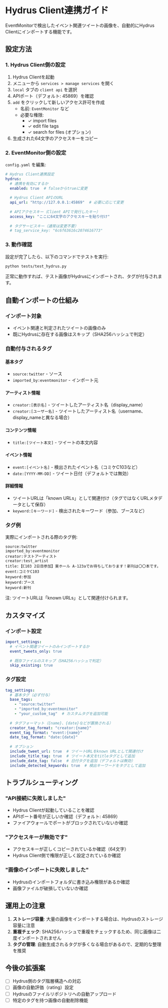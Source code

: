 # Hydrus Client連携ガイド

EventMonitorで検出したイベント関連ツイートの画像を、自動的にHydrus Clientにインポートする機能です。

## 設定方法

### 1. Hydrus Client側の設定

1. Hydrus Clientを起動
2. メニューから `services > manage services` を開く
3. `local` タブの `client api` を選択
4. APIポート（デフォルト: 45869）を確認
5. `add` をクリックして新しいアクセス許可を作成
   - 名前: `EventMonitor` など
   - 必要な権限:
     - ✓ import files
     - ✓ edit file tags
     - ✓ search for files (オプション)
6. 生成された64文字のアクセスキーをコピー

### 2. EventMonitor側の設定

`config.yaml` を編集:

```yaml
# Hydrus Client連携設定
hydrus:
  # 連携を有効にするか
  enabled: true  # falseからtrueに変更
  
  # Hydrus Client APIのURL
  api_url: "http://127.0.0.1:45869"  # 必要に応じて変更
  
  # APIアクセスキー（Client APIで発行したキー）
  access_key: "ここに64文字のアクセスキーを貼り付け"
  
  # タグサービスキー（通常は変更不要）
  # tag_service_key: "6c6f63616c2074616773"
```

### 3. 動作確認

設定が完了したら、以下のコマンドでテストを実行:

```bash
python tests/test_hydrus.py
```

正常に動作すれば、テスト画像がHydrusにインポートされ、タグが付与されます。

## 自動インポートの仕組み

### インポート対象
- イベント関連と判定されたツイートの画像のみ
- 既にHydrusに存在する画像はスキップ（SHA256ハッシュで判定）

### 自動付与されるタグ

#### 基本タグ
- `source:twitter` - ソース
- `imported_by:eventmonitor` - インポート元

#### アーティスト情報
- `creator:[表示名]` - ツイートしたアーティスト名（display_name）
- `creator:[ユーザー名]` - ツイートしたアーティスト名（username、display_nameと異なる場合）

#### コンテンツ情報
- `title:[ツイート本文]` - ツイートの本文内容

#### イベント情報
- `event:[イベント名]` - 検出されたイベント名（コミケC103など）
- `date:[YYYY-MM-DD]` - ツイート日付（デフォルトでは無効）

#### 詳細情報
- ツイートURLは「known URLs」として関連付け（タグではなくURLメタデータとして保存）
- `keyword:[キーワード]` - 検出されたキーワード（参加、ブースなど）

### タグ例

実際にインポートされる際のタグ例:

```
source:twitter
imported_by:eventmonitor
creator:テストアーティスト
creator:test_artist
title:【C103 2日目参加】東ホール A-123aでお待ちしております！新刊は〇〇本です。
event:コミケC103
keyword:参加
keyword:ブース
keyword:新刊
```

注: ツイートURLは「known URLs」として関連付けられます。

## カスタマイズ

### インポート設定

```yaml
import_settings:
  # イベント関連ツイートのみインポートするか
  event_tweets_only: true
  
  # 既存ファイルのスキップ（SHA256ハッシュで判定）
  skip_existing: true
```

### タグ設定

```yaml
tag_settings:
  # 基本タグ（必ず付与）
  base_tags:
    - "source:twitter"
    - "imported_by:eventmonitor"
    - "your_custom_tag"  # カスタムタグを追加可能
  
  # タグフォーマット（{name}、{date}などが置換される）
  creator_tag_format: "creator:{name}"
  event_tag_format: "event:{name}"
  date_tag_format: "date:{date}"
  
  # オプション
  include_tweet_url: true  # ツイートURLをknown URLとして関連付け
  include_title_tag: true  # ツイート本文をtitleタグとして追加
  include_date_tag: false  # 日付タグを追加（デフォルトは無効）
  include_detected_keywords: true  # 検出キーワードをタグとして追加
```

## トラブルシューティング

### "API接続に失敗しました"
- Hydrus Clientが起動していることを確認
- APIポート番号が正しいか確認（デフォルト: 45869）
- ファイアウォールでポートがブロックされていないか確認

### "アクセスキーが無効です"
- アクセスキーが正しくコピーされているか確認（64文字）
- Hydrus Client側で権限が正しく設定されているか確認

### "画像のインポートに失敗しました"
- Hydrusのインポートフォルダに書き込み権限があるか確認
- 画像ファイルが破損していないか確認

## 運用上の注意

1. **ストレージ容量**: 大量の画像をインポートする場合は、Hydrusのストレージ容量に注意
2. **重複チェック**: SHA256ハッシュで重複をチェックするため、同じ画像は二度インポートされません
3. **タグの管理**: 自動生成されるタグが多くなる場合があるので、定期的な整理を推奨

## 今後の拡張案

- [ ] Hydrus側のタグ階層構造への対応
- [ ] 画像の自動評価（rating）設定
- [ ] Hydrusのファイルリポジトリへの自動アップロード
- [ ] 特定のタグを持つ画像の自動削除機能
